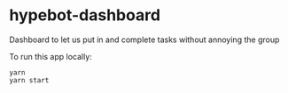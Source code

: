 # hypebot-dashboard
Dashboard to let us put in and complete tasks without annoying the group 

To run this app locally:

```
yarn
yarn start
```
